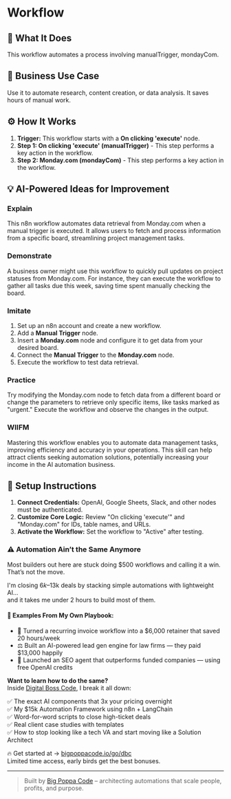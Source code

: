 # Workflow

## 🚀 What It Does
This workflow automates a process involving manualTrigger, mondayCom.

## 💼 Business Use Case
Use it to automate research, content creation, or data analysis. It saves hours of manual work.

## ⚙️ How It Works
1.  **Trigger:** This workflow starts with a **On clicking 'execute'** node.
2. **Step 1: On clicking 'execute' (manualTrigger)** - This step performs a key action in the workflow.
3. **Step 2: Monday.com (mondayCom)** - This step performs a key action in the workflow.

## 💡 AI-Powered Ideas for Improvement
### Explain
This n8n workflow automates data retrieval from Monday.com when a manual trigger is executed. It allows users to fetch and process information from a specific board, streamlining project management tasks.

### Demonstrate
A business owner might use this workflow to quickly pull updates on project statuses from Monday.com. For instance, they can execute the workflow to gather all tasks due this week, saving time spent manually checking the board.

### Imitate
1. Set up an n8n account and create a new workflow.
2. Add a **Manual Trigger** node.
3. Insert a **Monday.com** node and configure it to get data from your desired board.
4. Connect the **Manual Trigger** to the **Monday.com** node.
5. Execute the workflow to test data retrieval.

### Practice
Try modifying the Monday.com node to fetch data from a different board or change the parameters to retrieve only specific items, like tasks marked as "urgent." Execute the workflow and observe the changes in the output.

### WIIFM
Mastering this workflow enables you to automate data management tasks, improving efficiency and accuracy in your operations. This skill can help attract clients seeking automation solutions, potentially increasing your income in the AI automation business.

## 🔧 Setup Instructions
1. **Connect Credentials:** OpenAI, Google Sheets, Slack, and other nodes must be authenticated.
2. **Customize Core Logic:** Review "On clicking 'execute'" and "Monday.com" for IDs, table names, and URLs.
3. **Activate the Workflow:** Set the workflow to "Active" after testing.

### ⚠️ Automation Ain’t the Same Anymore

Most builders out here are stuck doing $500 workflows and calling it a win.  
That’s not the move.  

I'm closing $6k–$13k deals by stacking simple automations with lightweight AI...  
and it takes me under 2 hours to build most of them.

#### 🧠 Examples From My Own Playbook:
- 🔁 Turned a recurring invoice workflow into a $6,000 retainer that saved 20 hours/week  
- ⚖️ Built an AI-powered lead gen engine for law firms — they paid $13,000 happily  
- 🚀 Launched an SEO agent that outperforms funded companies — using free OpenAI credits  

**Want to learn how to do the same?**  
Inside [Digital Boss Code](https://bigpoppacode.io/go/dbc), I break it all down:

✅ The exact AI components that 3x your pricing overnight  
✅ My $15k Automation Framework using n8n + LangChain  
✅ Word-for-word scripts to close high-ticket deals  
✅ Real client case studies with templates  
✅ How to stop looking like a tech VA and start moving like a Solution Architect  

🔥 Get started at → [bigpoppacode.io/go/dbc](https://bigpoppacode.io/go/dbc)  
Limited time access, early birds get the best bonuses.

---
> Built by [Big Poppa Code](https://bigpoppacode.io) – architecting automations that scale people, profits, and purpose.
